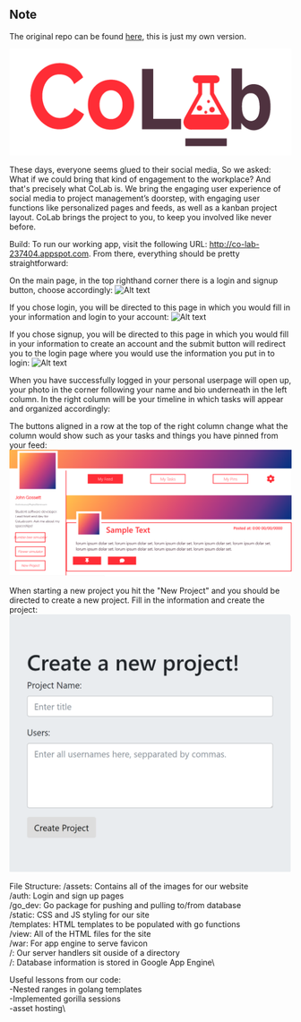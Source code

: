 ## Note

The original repo can be found [here](https://github.com/NikolaasBender/Co-Lab), this is just my own version.

![Alt text](assets/colab_2.png)

These days, everyone seems glued to their social media,
So we asked:
What if we could bring that kind of engagement to the workplace?
And that's precisely what CoLab is.
We bring the engaging user experience of social media to project management’s doorstep, with engaging user functions like personalized pages and feeds, as well as a kanban project layout. CoLab brings the project to you, to keep you involved like never before.

Build: To run our working app, visit the following URL: http://co-lab-237404.appspot.com.
From there, everything should be pretty straightforward:

On the main page, in the top righthand corner there is a login and signup button, choose accordingly:
![Alt text](assets/index1.PNG)

If you chose login, you will be directed to this page in which you would fill in your information and login to your account:
![Alt text](assets/login1.PNG)

If you chose signup, you will be directed to this page in which you would fill in your information to create an account and the submit button will redirect you to the login page where you would use the information you put in to login:
![Alt text](assets/signup1.PNG)

When you have successfully logged in your personal userpage will open up, your photo in the corner following your name and bio underneath in the left column. In the right column will  be your timeline in which tasks will appear and organized accordingly:

The buttons aligned in a row at the top of the right column change what the column would show such as your tasks and things you have pinned from your feed:
![Alt text](assets/userpage1.PNG)

When starting a new project you hit the "New Project" and you should be directed to create a new project. Fill in the information and create the project:
![Alt text](assets/newproject1.PNG)



File Structure:
/assets: Contains all of the images for our website\
/auth: Login and sign up pages\
/go_dev: Go package for pushing and pulling to/from database\
/static: CSS and JS styling for our site\
/templates: HTML templates to be populated with go functions\
/view: All of the HTML files for the site\
/war: For app engine to serve favicon\
/: Our server handlers sit ouside of a directory\
/: Database information is stored in Google App Engine\

Useful lessons from our code:\
-Nested ranges in golang templates\
-Implemented gorilla sessions\
-asset hosting\
